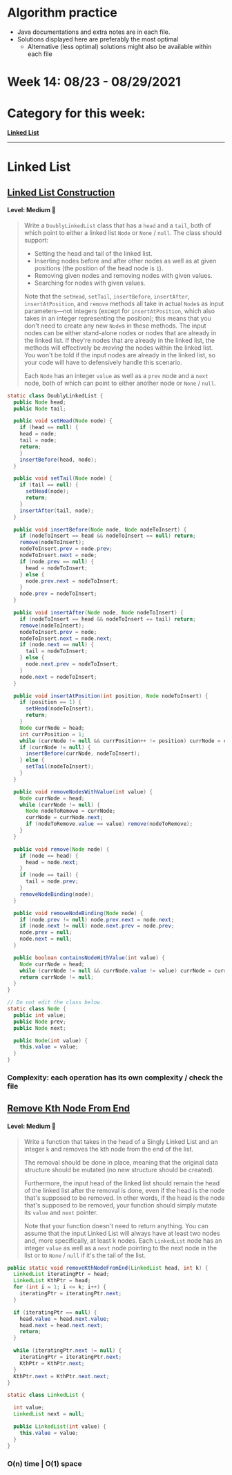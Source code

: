 # Algorithm practice

* Java documentations and extra notes are in each file.
* Solutions displayed here are preferably the most optimal
    * Alternative (less optimal) solutions might also be available within each 
    file

# Week 14: 08/23 - 08/29/2021

# Category for this week:
**[Linked List](#linked-list)**<br>

---

# Linked List

## [Linked List Construction](../LinkedList/src/main/java/LLConstruction.java)

#### Level: Medium 📘

> Write a `DoublyLinkedList` class that has a `head` and a `tail`, both of which point to either a linked list `Node` or `None` / `null`. The class should support:
> * Setting the head and tail of the linked list.
> * Inserting nodes before and after other nodes as well as at given positions (the position of the head node is `1`).
> * Removing given nodes and removing nodes with given values.
> * Searching for nodes with given values.
>
> Note that the `setHead`, `setTail`, `insertBefore`, `insertAfter`, `insertAtPosition`, and `remove` methods all take in actual `Node`s as input parameters—not integers (except for `insertAtPosition`, which also takes in an integer representing the position); this means that you don't need to create any new `Node`s in these methods. The input nodes can be either stand-alone nodes or nodes that are already in the linked list. If they're nodes that are already in the linked list, the methods will effectively be *moving* the nodes within the linked list. You won't be told if the input nodes are already in the linked list, so your code will have to defensively handle this scenario.
>
> Each `Node` has an integer `value` as well as a `prev` node and a `next` node, both of which can point to either another node or `None` / `null`.

```java
static class DoublyLinkedList {
  public Node head;
  public Node tail;

  public void setHead(Node node) {
    if (head == null) {
    head = node;
    tail = node;
    return;
    }
    insertBefore(head, node);
  }

  public void setTail(Node node) {
    if (tail == null) {
      setHead(node);
      return;
    }
    insertAfter(tail, node);
  }

  public void insertBefore(Node node, Node nodeToInsert) {
    if (nodeToInsert == head && nodeToInsert == null) return;
    remove(nodeToInsert);
    nodeToInsert.prev = node.prev;
    nodeToInsert.next = node;
    if (node.prev == null) {
      head = nodeToInsert;
    } else {
      node.prev.next = nodeToInsert;
    }
    node.prev = nodeToInsert;
  }

  public void insertAfter(Node node, Node nodeToInsert) {
    if (nodeToInsert == head && nodeToInsert == tail) return;
    remove(nodeToInsert);
    nodeToInsert.prev = node;
    nodeToInsert.next = node.next;
    if (node.next == null) {
      tail = nodeToInsert;
    } else {
      node.next.prev = nodeToInsert;
    }
    node.next = nodeToInsert;
  }

  public void insertAtPosition(int position, Node nodeToInsert) {
    if (position == 1) {
      setHead(nodeToInsert);
      return;
    }
    Node currNode = head;
    int currPosition = 1;
    while (currNode != null && currPosition++ != position) currNode = currNode.next;
    if (currNode != null) {
      insertBefore(currNode, nodeToInsert);
    } else {
      setTail(nodeToInsert);
    }
  }

  public void removeNodesWithValue(int value) {
    Node currNode = head;
    while (currNode != null) {
      Node nodeToRemove = currNode;
      currNode = currNode.next;
      if (nodeToRemove.value == value) remove(nodeToRemove);
    }
  }

  public void remove(Node node) {
    if (node == head) {
      head = node.next;
    }
    if (node == tail) {
      tail = node.prev;
    }
    removeNodeBinding(node);
  }

  public void removeNodeBinding(Node node) {
    if (node.prev != null) node.prev.next = node.next;
    if (node.next != null) node.next.prev = node.prev;
    node.prev = null;
    node.next = null;
  }

  public boolean containsNodeWithValue(int value) {
    Node currNode = head;
    while (currNode != null && currNode.value != value) currNode = currNode.next;
    return currNode != null;
  }
}

// Do not edit the class below.
static class Node {
  public int value;
  public Node prev;
  public Node next;

  public Node(int value) {
    this.value = value;
  }
}
```

### Complexity: each operation has its own complexity / check the file

## [Remove Kth Node From End](../LinkedList/src/main/java/RemoveKthNodeFromEnd.java)

#### Level: Medium 📘

> Write a function that takes in the head of a Singly Linked List and an integer `k` and removes the kth node from the end of the list.
>
> The removal should be done in place, meaning that the original data structure should be mutated (no new structure should be created).
>
> Furthermore, the input head of the linked list should remain the head of the linked list after the removal is done, even if the head is the node that's supposed to be removed. In other words, if the head is the node that's supposed to be removed, your function should simply mutate its `value` and `next` pointer.
>
> Note that your function doesn't need to return anything.
> You can assume that the input Linked List will always have at least two nodes and, more specifically, at least k nodes.
> Each `LinkedList` node has an integer `value` as well as a `next` node pointing to the next node in the list or to `None` / `null` if it's the tail of the list.

```java
public static void removeKthNodeFromEnd(LinkedList head, int k) {
  LinkedList iteratingPtr = head;
  LinkedList KthPtr = head;
  for (int i = 1; i <= k; i++) {
    iteratingPtr = iteratingPtr.next;
  }

  if (iteratingPtr == null) {
    head.value = head.next.value;
    head.next = head.next.next;
    return;
  }

  while (iteratingPtr.next != null) {
    iteratingPtr = iteratingPtr.next;
    KthPtr = KthPtr.next;
  }
  KthPtr.next = KthPtr.next.next;
}

static class LinkedList {

  int value;
  LinkedList next = null;

  public LinkedList(int value) {
    this.value = value;
  }
}
```

### O(n) time | O(1) space